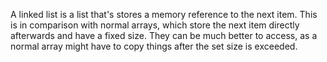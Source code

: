 A linked list is a list that's stores a memory reference to the next item. This is in comparison with normal arrays, which store the next item directly afterwards and have a fixed size. They can be much better to access, as a normal array might have to copy things after the set size is exceeded. 